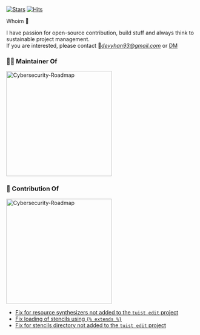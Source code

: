 [![Stars](https://img.shields.io/github/stars/devyhan?color=orange&label=GitHub%20stars&logo=github&logo_color=orange)](https://github.com/devyhan/devyhan)
[![Hits](https://hits.seeyoufarm.com/api/count/incr/badge.svg?url=https%3A%2F%2Fgithub.com%2Fdevyhan&count_bg=%23743DC8&title_bg=%23555555&icon=&icon_color=%23E7E7E7&title=Today&edge_flat=false)](https://github.com/devyhan/devyhan)

Whoim 🤔

I have passion for open-source contribution, build stuff and always think to sustainable project management.  
If you are interested, please contact 📮*devyhan93@gmail.com* or 
<a href="https://twitter.com/messages/compose?recipient_id=devyhan93">
DM
</a>

<h3 align="left">
👨‍💻 Maintainer Of
</h3>

<p align="left">
  <a href="https://github.com/devyhan/URLRouter">
  <img width="278" src="https://denvercoder1-github-readme-stats.vercel.app/api/pin/?username=devyhan&repo=URLRouter&theme=react&bg_color=2d333b&title_color=e3782f&hide_border=true&icon_color=F8D866&show_icons=false" alt="Cybersecurity-Roadmap">
  </a>
</p>

<h3 align="left">
📝 Contribution Of
</h3>

<p align="left">
  <a href="https://github.com/tuist/tuist">
  <img width="278" src="https://denvercoder1-github-readme-stats.vercel.app/api/pin/?username=tuist&repo=tuist&theme=react&bg_color=2d333b&title_color=6236ff&hide_border=true&icon_color=F8D866&show_icons=false" alt="Cybersecurity-Roadmap">
  </a>
</p>

- [Fix for resource synthesizers not added to the `tuist edit` project](https://github.com/tuist/tuist/pull/4822)
- [Fix loading of stencils using `{% extends %}`](https://github.com/tuist/tuist/pull/4844)
- [Fix for stencils directory not added to the `tuist edit` project](https://github.com/tuist/tuist/pull/4850)

